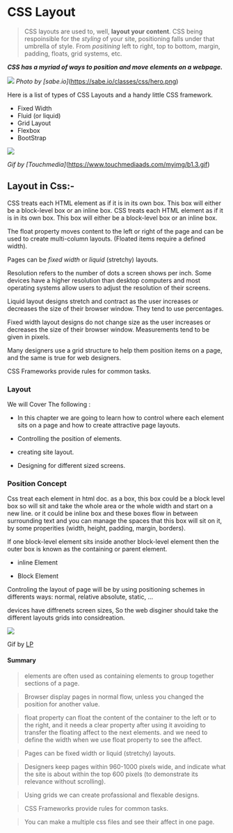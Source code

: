 # CSS Layout

> CSS layouts are used to, well, **layout your content**. CSS being respoinsible for the *styling* of your site, positioning falls under that umbrella of style. From *positining* left to right, top to bottom, margin, padding, floats, grid systems, etc.

***CSS has a myriad of ways to position and move elements on a webpage.***

![ ](https://sabe.io/classes/css/hero.png)
*Photo by [sabe.io]*(<https://sabe.io/classes/css/hero.png>)

Here is a list of types of CSS Layouts and a handy little CSS framework.

- Fixed Width
- Fluid (or liquid)
- Grid Layout
- Flexbox
- BootStrap

![ ](https://www.touchmediaads.com/myimg/b1.3.gif)

*Gif by [Touchmedia]*(<https://www.touchmediaads.com/myimg/b1.3.gif>)

## Layout in Css:-

CSS treats each HTML element as if it is in its own box. This box will either be a block-level box or an inline box. CSS treats each HTML element as if it is in its own box. This box will either be a block-level box or an inline box.

The float property moves content to the left or right of the page and can be used to create multi-column layouts. (Floated items require a defined width).

Pages can be *fixed width* or *liquid* (stretchy) layouts.

Resolution refers to the number of dots a screen shows per inch. Some devices have a higher resolution than desktop computers and most operating systems allow users to adjust the resolution of their screens.

Liquid layout designs stretch and contract as the user increases or decreases the size of their browser window. They tend to use percentages.

Fixed width layout designs do not change size as the user increases or decreases the size of their browser window. Measurements tend to be given in pixels.

Many designers use a grid structure to help them position items on a page, and the same is true for web designers.

CSS Frameworks provide rules for common tasks.

### Layout

We will Cover The following :

- In this chapter we are going to learn how to control where each element sits on a page and how to create attractive page layouts.

- Controlling the position of elements.

- creating site layout.

- Designing for different sized screens.

### Position Concept

Css treat each element in html doc. as a box, this box could be a block level box so will sit and take the whole area or the whole width and start on a new line. or it could be inline box and these boxes flow in between surrounding text and you can manage the spaces that this box will sit on it, by some properities (width, height, padding, margin, borders).

If one block-level element sits inside another block-level element then the outer box is known as the containing or parent element.

- inline Element

- Block Element

Controling the layout of page will be by using positioning schemes in differents ways: normal, relative absolute, static, …

devices have diffrenets screen sizes, So the web disginer should take the different layouts grids into considreation.

![ ](https://www.logicalposition.com/img/websites/responsive-white-bg.gif)

Gif by [LP](https://www.logicalposition.com/)

#### Summary

> elements are often used as containing elements to group together sections of a page.

> Browser display pages in normal flow, unless you changed the position for another value.

> float property can float the content of the container to the left or to the right, and it needs a clear property after using it avoiding to transfer the floating affect to the next elements. and we need to define the width when we use float property to see the affect.

> Pages can be fixed width or liquid (stretchy) layouts.

> Designers keep pages within 960-1000 pixels wide, and indicate  what the site is about within the top 600 pixels (to demonstrate its relevance without scrolling).

> Using grids we can create profassional and flexable designs.

> CSS Frameworks provide rules for common tasks.

> You can make a multiple css files and see their affect in one page.
